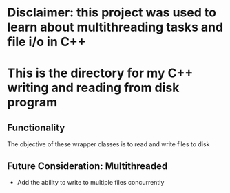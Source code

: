 # Disclaimer: this project was used to learn about multithreading tasks and file i/o in C++
# This is the directory for my C++ writing and reading from disk program

## Functionality
The objective of these wrapper classes is to read and write files to disk

## Future Consideration: Multithreaded
- Add the ability to write to multiple files concurrently

